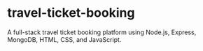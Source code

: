 # travel-ticket-booking
A full-stack travel ticket booking platform using Node.js, Express, MongoDB, HTML, CSS, and JavaScript.
